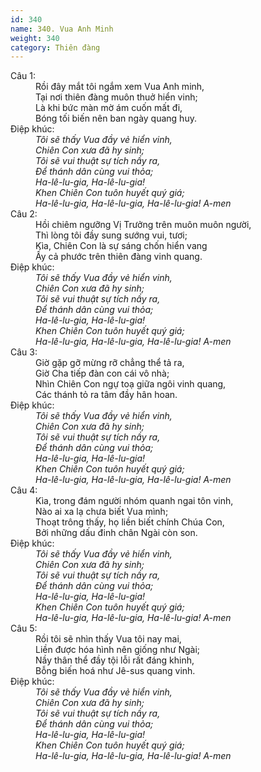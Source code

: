 ```yaml
---
id: 340
name: 340. Vua Anh Minh
weight: 340
category: Thiên đàng
---
```

<dl><dt>Câu 1:</dt><dd data-verse="1">Rồi đây mắt tôi ngắm xem Vua Anh minh, <br/>Tại nơi thiên đàng muôn thuở hiển vinh; <br/>Là khi bức màn mờ ám cuốn mất đi, <br/>Bóng tối biến nên ban ngày quang huy. </dd><dt>Điệp khúc:</dt><dd data-chorus="1"><em>Tôi sẽ thấy Vua đầy vẻ hiển vinh, <br/>Chiên Con xưa đã hy sinh; <br/>Tôi sẽ vui thuật sự tích nầy ra, <br/>Để thánh dân cùng vui thỏa; <br/>Ha-lê-lu-gia, Ha-lê-lu-gia! <br/>Khen Chiên Con tuôn huyết quý giá; <br/>Ha-lê-lu-gia, Ha-lê-lu-gia, Ha-lê-lu-gia! A-men </em></dd><dt>Câu 2:</dt><dd data-verse="2">Hồi chiêm ngưỡng Vị Trưởng trên muôn muôn người, <br/>Thì lòng tôi đầy sung sướng vui, tươi; <br/>Kìa, Chiên Con là sự sáng chốn hiển vang <br/>Ấy cả phước trên thiên đàng vinh quang. </dd><dt>Điệp khúc:</dt><dd data-chorus="1"><em>Tôi sẽ thấy Vua đầy vẻ hiển vinh, <br/>Chiên Con xưa đã hy sinh; <br/>Tôi sẽ vui thuật sự tích nầy ra, <br/>Để thánh dân cùng vui thỏa; <br/>Ha-lê-lu-gia, Ha-lê-lu-gia! <br/>Khen Chiên Con tuôn huyết quý giá; <br/>Ha-lê-lu-gia, Ha-lê-lu-gia, Ha-lê-lu-gia! A-men </em></dd><dt>Câu 3:</dt><dd data-verse="3">Giờ gặp gỡ mừng rỡ chẳng thể tả ra, <br/>Giờ Cha tiếp đàn con cái vô nhà; <br/>Nhìn Chiên Con ngự toạ giữa ngôi vinh quang, <br/>Các thánh tỏ ra tâm đầy hân hoan. </dd><dt>Điệp khúc:</dt><dd data-chorus="1"><em>Tôi sẽ thấy Vua đầy vẻ hiển vinh, <br/>Chiên Con xưa đã hy sinh; <br/>Tôi sẽ vui thuật sự tích nầy ra, <br/>Để thánh dân cùng vui thỏa; <br/>Ha-lê-lu-gia, Ha-lê-lu-gia! <br/>Khen Chiên Con tuôn huyết quý giá; <br/>Ha-lê-lu-gia, Ha-lê-lu-gia, Ha-lê-lu-gia! A-men</em></dd><dt>Câu 4:</dt><dd data-verse="4">Kìa, trong đám người nhóm quanh ngai tôn vinh, <br/>Nào ai xa lạ chưa biết Vua mình; <br/>Thoạt trông thấy, họ liền biết chính Chúa Con, <br/>Bởi những dấu đinh chân Ngài còn son. </dd><dt>Điệp khúc:</dt><dd data-chorus="1"><em>Tôi sẽ thấy Vua đầy vẻ hiển vinh, <br/>Chiên Con xưa đã hy sinh; <br/>Tôi sẽ vui thuật sự tích nầy ra, <br/>Để thánh dân cùng vui thỏa; <br/>Ha-lê-lu-gia, Ha-lê-lu-gia! <br/>Khen Chiên Con tuôn huyết quý giá; <br/>Ha-lê-lu-gia, Ha-lê-lu-gia, Ha-lê-lu-gia! A-men</em></dd><dt>Câu 5:</dt><dd data-verse="5">Rồi tôi sẽ nhìn thấy Vua tôi nay mai, <br/>Liền được hóa hình nên giống như Ngài; <br/>Nầy thân thể đầy tội lỗi rất đáng khinh, <br/>Bỗng biến hoá như Jê-sus quang vinh. </dd><dt>Điệp khúc:</dt><dd data-chorus="1"><em>Tôi sẽ thấy Vua đầy vẻ hiển vinh, <br/>Chiên Con xưa đã hy sinh; <br/>Tôi sẽ vui thuật sự tích nầy ra, <br/>Để thánh dân cùng vui thỏa; <br/>Ha-lê-lu-gia, Ha-lê-lu-gia! <br/>Khen Chiên Con tuôn huyết quý giá; <br/>Ha-lê-lu-gia, Ha-lê-lu-gia, Ha-lê-lu-gia! A-men</em></dd></dl>
